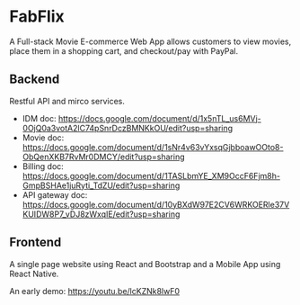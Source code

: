 # FabFlix
A Full-stack Movie E-commerce Web App allows customers to view movies, place them in a shopping cart, and checkout/pay with PayPal.
## Backend
Restful API and mirco services.

- IDM doc: https://docs.google.com/document/d/1x5nTL_us6MVj-0OjQ0a3votA2lC74pSnrDczBMNKkOU/edit?usp=sharing
- Movie doc: https://docs.google.com/document/d/1sNr4v63vYxsqGjbboawOOto8-ObQenXKB7RvMr0DMCY/edit?usp=sharing
- Billing doc: https://docs.google.com/document/d/1TASLbmYE_XM9OccF6Fjm8h-GmpBSHAe1juRyti_TdZU/edit?usp=sharing
- API gateway doc: https://docs.google.com/document/d/10yBXdW97E2CV6WRKOERle37VKUIDW8P7_vDJ8zWxqIE/edit?usp=sharing

## Frontend
A single page website using React and Bootstrap and a Mobile App using React Native.

An early demo: https://youtu.be/lcKZNk8lwF0
